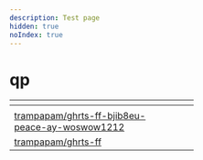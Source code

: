 ```yaml
---
description: Test page
hidden: true
noIndex: true
---
```


# qp

<table><thead><tr><th width="258"></th><th></th><th></th><th></th></tr></thead><tbody><tr><td></td><td></td><td></td><td></td></tr><tr><td><a data-footnote-ref href="#user-content-fn-1">trampapam/ghrts-ff-bjib8eu-peace-ay-woswow1212</a></td><td></td><td></td><td></td></tr><tr><td><a data-footnote-ref href="#user-content-fn-1">trampapam/ghrts-ff</a></td><td></td><td></td><td></td></tr></tbody></table>

[^1]: All the models in this table are no longer supported. You cannot call them.
